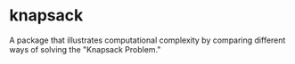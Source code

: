 # knapsack

A package that illustrates computational complexity by comparing different ways of solving the "Knapsack Problem."
